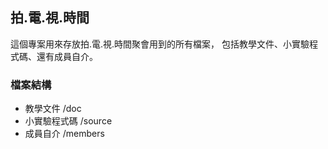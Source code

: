 ## 拍.電.視.時間

這個專案用來存放拍.電.視.時間聚會用到的所有檔案，
包括教學文件、小實驗程式碼、還有成員自介。


### 檔案結構

- 教學文件 /doc
- 小實驗程式碼 /source
- 成員自介 /members
